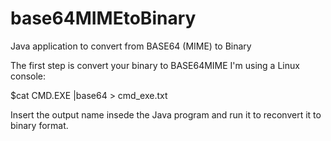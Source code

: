 # base64MIMEtoBinary
Java application to convert from BASE64 (MIME) to Binary

The first step is convert your binary to BASE64MIME
I'm using a Linux console:

$cat CMD.EXE |base64 > cmd_exe.txt

Insert the output name insede the Java program and run it to reconvert it to binary format.
